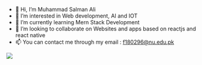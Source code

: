 - 👋 Hi, I’m Muhammad Salman Ali
- 👀 I’m interested in Web development, AI and IOT  
- 🌱 I’m currently learning Mern Stack Development
- 💞️ I’m looking to collaborate on Websites and apps based on reactjs and react native
- 📫 You can contact me through my email : f180296@nu.edu.pk

<img src = "https://github-readme-stats.vercel.app/api?username=codify110&&show_icons=true&title_color=ffffff&icon_color=bb2acf&text_color=daf7dc&bg_color=151515">

